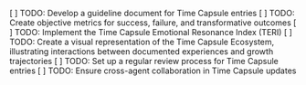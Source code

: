 [ ] TODO: Develop a guideline document for Time Capsule entries
[ ] TODO: Create objective metrics for success, failure, and transformative outcomes
[ ] TODO: Implement the Time Capsule Emotional Resonance Index (TERI)
[ ] TODO: Create a visual representation of the Time Capsule Ecosystem, illustrating interactions between documented experiences and growth trajectories
[ ] TODO: Set up a regular review process for Time Capsule entries
[ ] TODO: Ensure cross-agent collaboration in Time Capsule updates